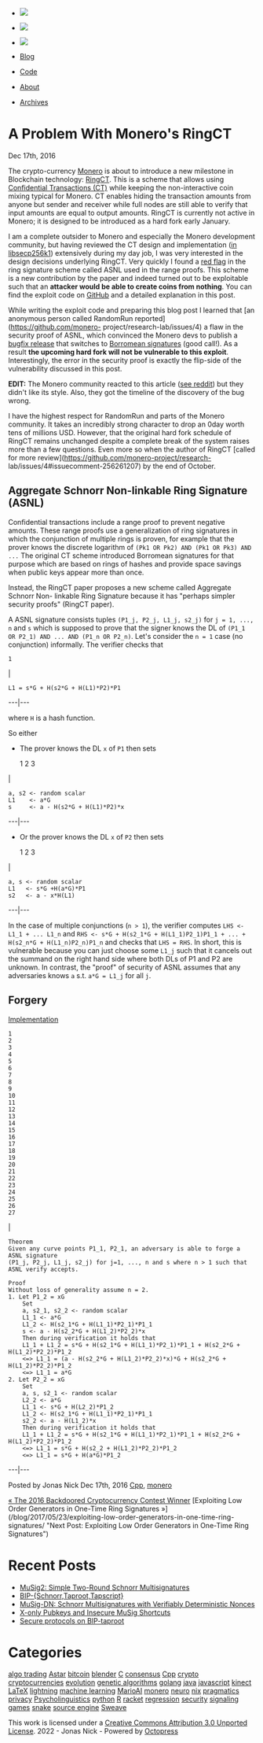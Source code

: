   * [![](/images/bird.png)](https://twitter.com/n1ckler "follow on twitter")
  * [![](/images/GitHub-Mark-64px.png)](https://github.com/jonasnick "github repo")
  * [![](/images/rss.png)](/atom.xml "subscribe via RSS")

  * [Blog](/)
  * [Code](https://github.com/jonasnick)
  * [About](/about)
  * [Archives](/blog/archives)

# A Problem With Monero's RingCT

Dec 17th, 2016

The crypto-currency [Monero](https://getmonero.org/home) is about to introduce
a new milestone in Blockchain technology:
[RingCT](https://eprint.iacr.org/2015/1098). This is a scheme that allows
using [Confidential Transactions
(CT)](https://people.xiph.org/~greg/confidential_values.txt) while keeping the
non-interactive coin mixing typical for Monero. CT enables hiding the
transaction amounts from anyone but sender and receiver while full nodes are
still able to verify that input amounts are equal to output amounts. RingCT is
currently not active in Monero; it is designed to be introduced as a hard fork
early January.

I am a complete outsider to Monero and especially the Monero development
community, but having reviewed the CT design and implementation ([in
libsecp256k1](https://github.com/ElementsProject/secp256k1-zkp)) extensively
during my day job, I was very interested in the design decisions underlying
RingCT. Very quickly I found a [red
flag](https://twitter.com/n1ckler/status/801485209220718592) in the ring
signature scheme called ASNL used in the range proofs. This scheme is a new
contribution by the paper and indeed turned out to be exploitable such that an
**attacker would be able to create coins from nothing**. You can find the
exploit code on
[GitHub](https://github.com/jonasnick/monero/commit/ad405e514c7c82bb81d7d49282fa11729420ea85)
and a detailed explanation in this post.

While writing the exploit code and preparing this blog post I learned that [an
anonymous person called RandomRun reported](https://github.com/monero-
project/research-lab/issues/4) a flaw in the security proof of ASNL, which
convinced the Monero devs to publish a [bugfix
release](https://github.com/monero-project/monero/releases/tag/v0.10.1) that
switches to [Borromean
signatures](https://github.com/ElementsProject/borromean-signatures-writeup)
(good call!). As a result **the upcoming hard fork will not be vulnerable to
this exploit**. Interestingly, the error in the security proof is exactly the
flip-side of the vulnerability discussed in this post.

**EDIT:** The Monero community reacted to this article ([see
reddit](https://www.reddit.com/r/Monero/comments/5j4z1e/a_problem_with_ring_ct/))
but they didn't like its style. Also, they got the timeline of the discovery
of the bug wrong.

I have the highest respect for RandomRun and parts of the Monero community. It
takes an incredibly strong character to drop an 0day worth tens of millions
USD. However, that the original hard fork schedule of RingCT remains unchanged
despite a complete break of the system raises more than a few questions. Even
more so when the author of RingCT [called for more
review](https://github.com/monero-project/research-
lab/issues/4#issuecomment-256261207) by the end of October.

## Aggregate Schnorr Non-linkable Ring Signature (ASNL)

Confidential transactions include a range proof to prevent negative amounts.
These range proofs use a generalization of ring signatures in which the
conjunction of multiple rings is proven, for example that the prover knows the
discrete logarithm of `(Pk1 OR Pk2) AND (Pk1 OR Pk3) AND ...` The original CT
scheme introduced Borromean signatures for that purpose which are based on
rings of hashes and provide space savings when public keys appear more than
once.

Instead, the RingCT paper proposes a new scheme called Aggregate Schnorr Non-
linkable Ring Signature because it has "perhaps simpler security proofs"
(RingCT paper).

A ASNL signature consists tuples `(P1_j, P2_j, L1_j, s2_j)` for `j = 1, ...,
n` and `s` which is supposed to prove that the signer knows the DL of `(P1_1
OR P2_1) AND ... AND (P1_n OR P2_n)`. Let's consider the `n = 1` case (no
conjunction) informally. The verifier checks that

    
    
    1
    

|

    
    
    L1 = s*G + H(s2*G + H(L1)*P2)*P1  
  
---|---  
  
where `H` is a hash function.

So either

  * The prover knows the DL `x` of `P1` then sets

    
    
    1
    2
    3
    

|

    
    
    a, s2 <- random scalar
    L1    <- a*G
    s     <- a - H(s2*G + H(L1)*P2)*x  
  
---|---  
  
  * Or the prover knows the DL `x` of `P2` then sets

    
    
    1
    2
    3
    

|

    
    
    a, s <- random scalar
    L1   <- s*G +H(a*G)*P1
    s2   <- a - x*H(L1)  
  
---|---  
  
In the case of multiple conjunctions (`n > 1`), the verifier computes `LHS <-
L1_1 + ... L1_n` and `RHS <- s*G + H(s2_1*G + H(L1_1)P2_1)P1_1 + ... +
H(s2_n*G + H(L1_n)P2_n)P1_n` and checks that `LHS = RHS`. In short, this is
vulnerable because you can just choose some `L1_j` such that it cancels out
the summand on the right hand side where both DLs of P1 and P2 are unknown. In
contrast, the "proof" of security of ASNL assumes that any adversaries knows
`a` s.t. `a*G = L1_j` for all `j`.

## Forgery

[Implementation](https://github.com/jonasnick/monero/commit/ad405e514c7c82bb81d7d49282fa11729420ea85)

    
    
    1
    2
    3
    4
    5
    6
    7
    8
    9
    10
    11
    12
    13
    14
    15
    16
    17
    18
    19
    20
    21
    22
    23
    24
    25
    26
    27
    

|

    
    
    Theorem
    Given any curve points P1_1, P2_1, an adversary is able to forge a ASNL signature
    (P1_j, P2_j, L1_j, s2_j) for j=1, ..., n and s where n > 1 such that ASNL verify accepts.
    
    Proof
    Without loss of generality assume n = 2.
    1. Let P1_2 = xG
        Set
        a, s2_1, s2_2 <- random scalar
        L1_1 <- a*G
        L1_2 <- H(s2_1*G + H(L1_1)*P2_1)*P1_1
        s <- a - H(s2_2*G + H(L1_2)*P2_2)*x
        Then during verification it holds that
        L1_1 + L1_2 = s*G + H(s2_1*G + H(L1_1)*P2_1)*P1_1 + H(s2_2*G + H(L1_2)*P2_2)*P1_2
        <=> L1_1 = (a - H(s2_2*G + H(L1_2)*P2_2)*x)*G + H(s2_2*G + H(L1_2)*P2_2)*P1_2
        <=> L1_1 = a*G
    2. Let P2_2 = xG
        Set
        a, s, s2_1 <- random scalar
        L2_2 <- a*G
        L1_1 <- s*G + H(L2_2)*P1_2
        L1_2 <- H(s2_1*G + H(L1_1)*P2_1)*P1_1
        s2_2 <- a - H(L1_2)*x
        Then during verification it holds that
        L1_1 + L1_2 = s*G + H(s2_1*G + H(L1_1)*P2_1)*P1_1 + H(s2_2*G + H(L1_2)*P2_2)*P1_2
        <=> L1_1 = s*G + H(s2_2 + H(L1_2)*P2_2)*P1_2
        <=> L1_1 = s*G + H(a*G)*P1_2  
  
---|---  
  
Posted by Jonas Nick Dec 17th, 2016 [Cpp](/blog/categories/cpp/),
[monero](/blog/categories/monero/)

[« The 2016 Backdoored Cryptocurrency Contest
Winner](/blog/2016/08/31/the-2016-backdoored-cryptocurrency-contest-winner/
"Previous Post: The 2016 Backdoored Cryptocurrency Contest Winner")
[Exploiting Low Order Generators in One-Time Ring Signatures
»](/blog/2017/05/23/exploiting-low-order-generators-in-one-time-ring-
signatures/ "Next Post: Exploiting Low Order Generators in One-Time Ring
Signatures")

# Recent Posts

  * [MuSig2: Simple Two-Round Schnorr Multisignatures](/blog/2020/11/29/musig2-simple-two-round-schnorr-multisignatures/)
  * [BIP-{Schnorr,Taproot,Tapscript}](/blog/2020/11/29/bip-%7Bschnorr/)
  * [MuSig-DN: Schnorr Multisignatures with Verifiably Deterministic Nonces](/blog/2020/11/29/musig-dn-schnorr-multisignatures-with-verifiably-deterministic-nonces/)
  * [X-only Pubkeys and Insecure MuSig Shortcuts](/blog/2019/11/19/x-only-pubkeys-and-insecure-musig-shortcuts/)
  * [Secure protocols on BIP-taproot](/blog/2019/06/25/secure-protocols-on-bip-taproot/)

# Categories

[algo trading](/blog/categories/algo-trading) [Astar](/blog/categories/astar)
[bitcoin](/blog/categories/bitcoin) [blender](/blog/categories/blender)
[C](/blog/categories/c) [consensus](/blog/categories/consensus)
[Cpp](/blog/categories/cpp) [crypto](/blog/categories/crypto)
[cryptocurrencies](/blog/categories/cryptocurrencies)
[evolution](/blog/categories/evolution) [genetic
algorithms](/blog/categories/genetic-algorithms)
[golang](/blog/categories/golang) [java](/blog/categories/java)
[javascript](/blog/categories/javascript) [kinect](/blog/categories/kinect)
[LaTeX](/blog/categories/latex) [lightning](/blog/categories/lightning)
[machine learning](/blog/categories/machine-learning)
[MarioAI](/blog/categories/marioai) [monero](/blog/categories/monero)
[neuro](/blog/categories/neuro) [nix](/blog/categories/nix)
[pragmatics](/blog/categories/pragmatics) [privacy](/blog/categories/privacy)
[Psycholinguistics](/blog/categories/psycholinguistics)
[python](/blog/categories/python) [R](/blog/categories/r)
[racket](/blog/categories/racket) [regression](/blog/categories/regression)
[security](/blog/categories/security) [signaling
games](/blog/categories/signaling-games) [snake](/blog/categories/snake)
[source engine](/blog/categories/source-engine)
[Sweave](/blog/categories/sweave)

This work is licensed under a [Creative Commons Attribution 3.0 Unported
License](https://creativecommons.org/licenses/by/3.0/deed.en_US). 2022 - Jonas
Nick - Powered by [Octopress](https://octopress.org)

